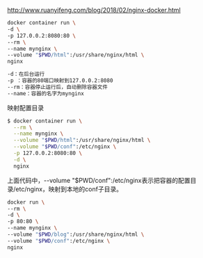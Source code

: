 http://www.ruanyifeng.com/blog/2018/02/nginx-docker.html



```bash
docker container run \
-d \
-p 127.0.0.2:8080:80 \
--rm \
--name mynginx \
--volume "$PWD/html":/usr/share/nginx/html \
nginx
```

```bash
-d：在后台运行
-p ：容器的80端口映射到127.0.0.2:8080
--rm：容器停止运行后，自动删除容器文件
--name：容器的名字为mynginx
```

映射配置目录

```bash
$ docker container run \
  --rm \
  --name mynginx \
  --volume "$PWD/html":/usr/share/nginx/html \
  --volume "$PWD/conf":/etc/nginx \
  -p 127.0.0.2:8080:80 \
  -d \
  nginx
```
上面代码中，--volume "$PWD/conf":/etc/nginx表示把容器的配置目录/etc/nginx，映射到本地的conf子目录。

```bash
docker run \
--rm \
-d \
-p 80:80 \
--name mynginx \
--volume "$PWD/blog":/usr/share/nginx/html \
--volume "$PWD/conf":/etc/nginx \
nginx
```